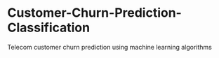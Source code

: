 # Customer-Churn-Prediction-Classification
Telecom customer churn prediction using machine learning algorithms

